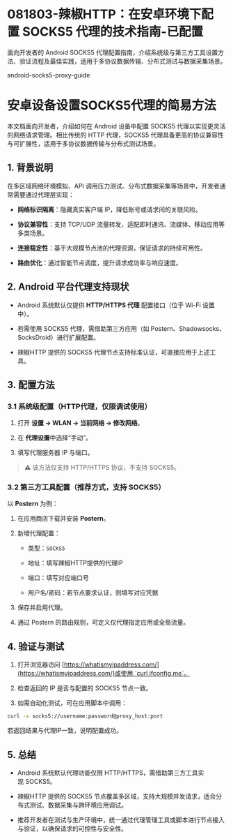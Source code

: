 # 081803-辣椒HTTP：在安卓环境下配置 SOCKS5 代理的技术指南-已配置

面向开发者的 Android SOCKS5 代理配置指南，介绍系统级与第三方工具设置方法、验证流程及最佳实践，适用于多协议数据传输、分布式测试与数据采集场景。

android-socks5-proxy-guide

# 安卓设备设置SOCKS5代理的简易方法



本文档面向开发者，介绍如何在 Android 设备中配置 SOCKS5 代理以实现更灵活的网络请求管理。相比传统的 HTTP 代理，SOCKS5 代理具备更高的协议兼容性与可扩展性，适用于多协议数据传输与分布式测试场景。

## 1. 背景说明

在多区域网络环境模拟、API 调用压力测试、分布式数据采集等场景中，开发者通常需要通过代理层实现：

*   **网络标识隔离**：隐藏真实客户端 IP，降低账号或请求间的关联风险。
    
*   **协议兼容性**：支持 TCP/UDP 流量转发，适配即时通讯、流媒体、移动应用等多类场景。
    
*   **连接稳定性**：基于大规模节点池的代理资源，保证请求的持续可用性。
    
*   **路由优化**：通过智能节点调度，提升请求成功率与响应速度。
    

## 2. Android 平台代理支持现状

*   Android 系统默认仅提供 **HTTP/HTTPS 代理** 配置接口（位于 Wi-Fi 设置中）。
    
*   若需使用 SOCKS5 代理，需借助第三方应用（如 Postern、Shadowsocks、SocksDroid）进行扩展配置。
    
*   辣椒HTTP 提供的 SOCKS5 代理节点支持标准认证，可直接应用于上述工具。
    

## 3. 配置方法

### 3.1 系统级配置（HTTP代理，仅限调试使用）

1.  打开 **设置 → WLAN → 当前网络 → 修改网络**。
    
2.  在 **代理设置**中选择“手动”。
    
3.  填写代理服务器 IP 与端口。
    

> ⚠ 该方法仅支持 HTTP/HTTPS 协议，不支持 SOCKS5。

### 3.2 第三方工具配置（推荐方式，支持 SOCKS5）

以 **Postern** 为例：

1.  在应用商店下载并安装 **Postern**。
    
2.  新增代理配置：
    
    *   类型：`SOCKS5`
        
    *   地址：填写辣椒HTTP提供的代理IP
        
    *   端口：填写对应端口号
        
    *   用户名/密码：若节点要求认证，则填写对应凭据
        
3.  保存并启用代理。
    
4.  通过 Postern 的路由规则，可定义仅代理指定应用或全局流量。
    

## 4. 验证与测试

1.  打开浏览器访问 [https://whatismyipaddress.com/](https://whatismyipaddress.com/)或使用 `curl ifconfig.me`。
    
2.  检查返回的 IP 是否与配置的 SOCKS5 节点一致。
    
3.  如需自动化测试，可在应用脚本中调用：
    

```bash
curl -x socks5://username:password@proxy_host:port 

```

若返回结果与代理IP一致，说明配置成功。

## 5. 总结

*   Android 系统默认代理功能仅限 HTTP/HTTPS，需借助第三方工具实现 SOCKS5。
    
*   辣椒HTTP 提供的 SOCKS5 节点覆盖多区域，支持大规模并发请求，适合分布式测试、数据采集与跨环境应用调试。
    
*   推荐开发者在测试与生产环境中，统一通过代理管理工具或脚本进行节点接入与验证，以确保请求的可控性与安全性。